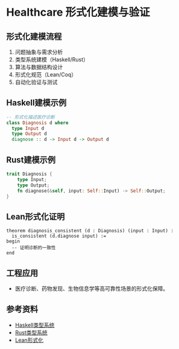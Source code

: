 # Healthcare 形式化建模与验证

## 形式化建模流程

1. 问题抽象与需求分析
2. 类型系统建模（Haskell/Rust）
3. 算法与数据结构设计
4. 形式化规范（Lean/Coq）
5. 自动化验证与测试

## Haskell建模示例

```haskell
-- 形式化描述医疗诊断
class Diagnosis d where
  type Input d
  type Output d
  diagnose :: d -> Input d -> Output d
```

## Rust建模示例

```rust
trait Diagnosis {
    type Input;
    type Output;
    fn diagnose(&self, input: Self::Input) -> Self::Output;
}
```

## Lean形式化证明

```lean
theorem diagnosis_consistent (d : Diagnosis) (input : Input) :
  is_consistent (d.diagnose input) :=
begin
  -- 证明诊断的一致性
end
```

## 工程应用

- 医疗诊断、药物发现、生物信息学等高可靠性场景的形式化保障。

## 参考资料

- [Haskell类型系统](https://wiki.haskell.org/Type_systems)
- [Rust类型系统](https://doc.rust-lang.org/book/ch10-02-traits.html)
- [Lean形式化](https://leanprover.github.io/)
